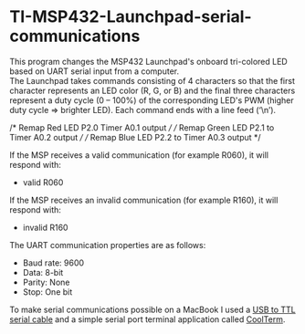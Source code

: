 # TI-MSP432-Launchpad-serial-communications
This program changes the MSP432 Launchpad's onboard tri-colored LED based on UART serial input from a computer.  
The Launchpad takes commands consisting of 4 characters so that the first character represents an LED color (R, G, or B) and the final three characters represent a duty cycle (0 – 100%) of the corresponding LED's PWM (higher duty cycle => brighter LED). Each command ends with a line feed (‘\n’).

/* Remap Red LED P2.0 Timer A0.1 output */
/* Remap Green LED P2.1 to Timer A0.2 output */
/* Remap Blue LED P2.2 to Timer A0.3 output */

If the MSP receives a valid communication (for example R060), it will respond with: 
* valid R060

If the MSP receives an invalid communication (for example R160), it will respond with: 
* invalid R160

The UART communication properties are as follows: 
* Baud rate: 9600
* Data: 8-bit
* Parity: None
* Stop: One bit

To make serial communications possible on a MacBook I used a [USB to TTL serial cable](https://www.adafruit.com/product/954 "Adafruit - USB to TTL") and a simple serial port terminal application called [CoolTerm](https://freeware.the-meiers.org "freeware.the-meiers.org").

